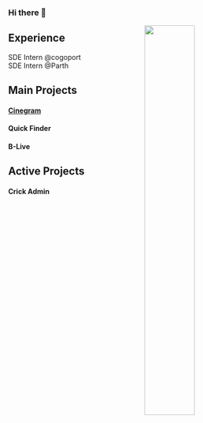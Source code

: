 ### Hi there 👋
   <span>
    <img align="right" width="45%" src="https://github-contribution-stats.vercel.app/api/?username=ankitkumar1578114">
   </span>
    <h2>
      Experience
    </h2> 
     SDE Intern @cogoport <br/>
     SDE Intern @Parth 
    <h2>
      Main Projects
    </h2> 
    <h4> <a href="https://github.com/ankitkumar1578114/Cinegram">Cinegram </a></h4>
    <h4  <a href=https://github.com/NITP-Web-Developer/Quick-Finder-Frontend">Quick Finder</a> </h4>
    <h4>B-Live</h4>
    <h2>
      Active Projects
    </h2>
    <h4>
      Crick Admin
    </h4>
 </div>
